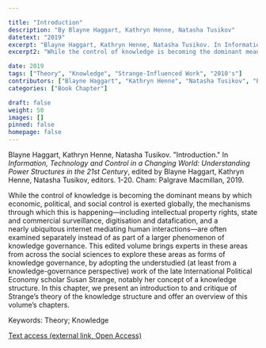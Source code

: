 ```yaml
---

title: "Introduction"
description: "By Blayne Haggart, Kathryn Henne, Natasha Tusikov"
datetext: "2019"
excerpt: "Blayne Haggart, Kathryn Henne, Natasha Tusikov. In Information, Technology and Control in a Changing World: Understanding Power Structures in the 21st Century, edited by Blayne Haggart, Kathryn Henne, Natasha Tusikov, 1-20. Cham: Palgrave Macmillan, 2019."
excerpt2: "While the control of knowledge is becoming the dominant means by which economic, political, and social control is exerted globally, the mechanisms through which this is happening—including intellectual property rights, state and commercial surveillance, digitisation and datafication, and a nearly ubiquitous internet mediating human interactions—are often examined separately instead of as part of a larger phenomenon of knowledge governance. This edited volume brings experts in these areas from across the social sciences to explore these areas as forms of knowledge governance, by adopting the understudied (at least from a knowledge-governance perspective) work of the late International Political Economy scholar Susan Strange, notably her concept of a knowledge structure. In this chapter, we present an introduction to and critique of Strange’s theory of the knowledge structure and offer an overview of this volume’s chapters."

date: 2019
tags: ["Theory", "Knowledge", "Strange-Influenced Work", "2010's"]
contributors: ["Blayne Haggart", "Kathryn Henne", "Natasha Tusikov", "Editor: Blayne Haggart", "Editor: Kathryn Henne", "Editor: Natasha Tusikov"]
categories: ["Book Chapter"]

draft: false
weight: 50
images: []
pinned: false
homepage: false
---
```


Blayne Haggart, Kathryn Henne, Natasha Tusikov. "Introduction." In *Information, Technology and Control in a Changing World: Understanding Power Structures in the 21st Century*, edited by Blayne Haggart, Kathryn Henne, Natasha Tusikov, editors. 1-20. Cham: Palgrave Macmillan, 2019.

While the control of knowledge is becoming the dominant means by which economic, political, and social control is exerted globally, the mechanisms through which this is happening—including intellectual property rights, state and commercial surveillance, digitisation and datafication, and a nearly ubiquitous internet mediating human interactions—are often examined separately instead of as part of a larger phenomenon of knowledge governance. This edited volume brings experts in these areas from across the social sciences to explore these areas as forms of knowledge governance, by adopting the understudied (at least from a knowledge-governance perspective) work of the late International Political Economy scholar Susan Strange, notably her concept of a knowledge structure. In this chapter, we present an introduction to and critique of Strange’s theory of the knowledge structure and offer an overview of this volume’s chapters.


Keywords: Theory; Knowledge


[Text access (external link, Open Access)](https://link.springer.com/chapter/10.1007/978-3-030-14540-8_1)
